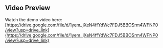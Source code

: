 ## Video Preview

Watch the demo video here:  
[https://drive.google.com/file/d/1yem_jXeN4ffYdWc7FDJ5BBOSrm4WFNP0/view?usp=drive_link](https://drive.google.com/file/d/1yem_jXeN4ffYdWc7FDJ5BBOSrm4WFNP0/view?usp=drive_link)
